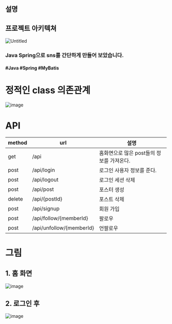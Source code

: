 ## 설명
## 프로젝트 아키텍쳐
![Untitled](https://github.com/flashdragon/JavaBird/assets/35221784/ef1abdf6-0556-45fe-b831-c30b9c2edb83)


### Java Spring으로 sns를 간단하게 만들어 보았습니다.

#### #Java #Spring #MyBatis


# 정적인 class 의존관계
![image](https://github.com/flashdragon/JavaBird/assets/35221784/767649e3-a7b3-4792-ae37-3a00ebac14f9)

# API
|method|url|설명|
|----|----|----|
|get|/api|홈화면으로 많은 post들의 정보를 가져온다.|
|post|/api/login|로그인 사용자 정보를 준다.|
|post|/api/logout|로그인 세션 삭제|
|post|/api/post|포스터 생성|
|delete|/api/{postId}|포스트 삭제|
|post|/api/signup|회원 가입|
|post|/api/follow/{memberId}|팔로우|
|post|/api/unfollow/{memberId}|언팔로우|



# 그림
## 1. 홈 화면
![image](https://github.com/flashdragon/JavaBird/assets/35221784/44b17db8-52c8-48ff-a171-e0e56cb9605d)
## 2. 로그인 후
![image](https://github.com/flashdragon/JavaBird/assets/35221784/a2bef24e-c272-4183-a3f0-f3f18d5678f6)

